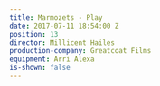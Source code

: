 ```yaml
---
title: Marmozets - Play
date: 2017-07-11 18:54:00 Z
position: 13
director: Millicent Hailes
production-company: Greatcoat Films
equipment: Arri Alexa
is-shown: false
---
```


